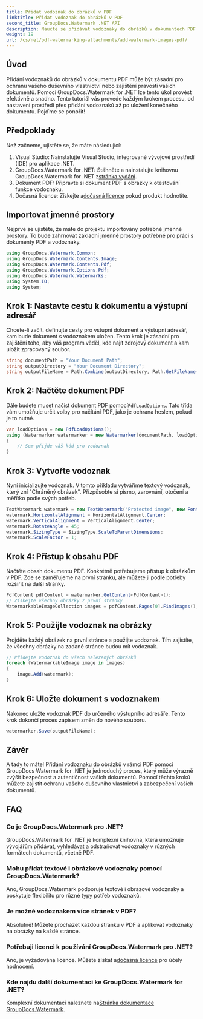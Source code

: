 ```yaml
---
title: Přidat vodoznak do obrázků v PDF
linktitle: Přidat vodoznak do obrázků v PDF
second_title: GroupDocs.Watermark .NET API
description: Naučte se přidávat vodoznaky do obrázků v dokumentech PDF pomocí GroupDocs.Watermark for .NET s naším podrobným, podrobným návodem. Zabezpečte své PDF snadno.
weight: 19
url: /cs/net/pdf-watermarking-attachments/add-watermark-images-pdf/
---
```

## Úvod
Přidání vodoznaků do obrázků v dokumentu PDF může být zásadní pro ochranu vašeho duševního vlastnictví nebo zajištění pravosti vašich dokumentů. Pomocí GroupDocs.Watermark for .NET lze tento úkol provést efektivně a snadno. Tento tutoriál vás provede každým krokem procesu, od nastavení prostředí přes přidání vodoznaků až po uložení konečného dokumentu. Pojďme se ponořit!
## Předpoklady
Než začneme, ujistěte se, že máte následující:
1. Visual Studio: Nainstalujte Visual Studio, integrované vývojové prostředí (IDE) pro aplikace .NET.
2.  GroupDocs.Watermark for .NET: Stáhněte a nainstalujte knihovnu GroupDocs.Watermark for .NET z[stránka vydání](https://releases.groupdocs.com/Watermark/net/).
3. Dokument PDF: Připravte si dokument PDF s obrázky k otestování funkce vodoznaku.
4.  Dočasná licence: Získejte a[dočasná licence](https://purchase.groupdocs.com/temporary-license/) pokud produkt hodnotíte.
## Importovat jmenné prostory
Nejprve se ujistěte, že máte do projektu importovány potřebné jmenné prostory. To bude zahrnovat základní jmenné prostory potřebné pro práci s dokumenty PDF a vodoznaky.
```csharp
using GroupDocs.Watermark.Common;
using GroupDocs.Watermark.Contents.Image;
using GroupDocs.Watermark.Contents.Pdf;
using GroupDocs.Watermark.Options.Pdf;
using GroupDocs.Watermark.Watermarks;
using System.IO;
using System;
```
## Krok 1: Nastavte cestu k dokumentu a výstupní adresář
Chcete-li začít, definujte cesty pro vstupní dokument a výstupní adresář, kam bude dokument s vodoznakem uložen. Tento krok je zásadní pro zajištění toho, aby váš program věděl, kde najít zdrojový dokument a kam uložit zpracovaný soubor.
```csharp
string documentPath = "Your Document Path";
string outputDirectory = "Your Document Directory";
string outputFileName = Path.Combine(outputDirectory, Path.GetFileName(documentPath));
```
## Krok 2: Načtěte dokument PDF
 Dále budete muset načíst dokument PDF pomocí`PdfLoadOptions`. Tato třída vám umožňuje určit volby pro načítání PDF, jako je ochrana heslem, pokud je to nutné.
```csharp
var loadOptions = new PdfLoadOptions();
using (Watermarker watermarker = new Watermarker(documentPath, loadOptions))
{
    // Sem přijde váš kód pro vodoznak
}
```
## Krok 3: Vytvořte vodoznak
Nyní inicializujte vodoznak. V tomto příkladu vytváříme textový vodoznak, který zní "Chráněný obrázek". Přizpůsobte si písmo, zarovnání, otočení a měřítko podle svých potřeb.
```csharp
TextWatermark watermark = new TextWatermark("Protected image", new Font("Arial", 8));
watermark.HorizontalAlignment = HorizontalAlignment.Center;
watermark.VerticalAlignment = VerticalAlignment.Center;
watermark.RotateAngle = 45;
watermark.SizingType = SizingType.ScaleToParentDimensions;
watermark.ScaleFactor = 1;
```
## Krok 4: Přístup k obsahu PDF
Načtěte obsah dokumentu PDF. Konkrétně potřebujeme přístup k obrázkům v PDF. Zde se zaměřujeme na první stránku, ale můžete ji podle potřeby rozšířit na další stránky.
```csharp
PdfContent pdfContent = watermarker.GetContent<PdfContent>();
// Získejte všechny obrázky z první stránky
WatermarkableImageCollection images = pdfContent.Pages[0].FindImages();
```
## Krok 5: Použijte vodoznak na obrázky
Projděte každý obrázek na první stránce a použijte vodoznak. Tím zajistíte, že všechny obrázky na zadané stránce budou mít vodoznak.
```csharp
// Přidejte vodoznak do všech nalezených obrázků
foreach (WatermarkableImage image in images)
{
    image.Add(watermark);
}
```
## Krok 6: Uložte dokument s vodoznakem
Nakonec uložte vodoznak PDF do určeného výstupního adresáře. Tento krok dokončí proces zápisem změn do nového souboru.
```csharp
watermarker.Save(outputFileName);
```
## Závěr
A tady to máte! Přidání vodoznaku do obrázků v rámci PDF pomocí GroupDocs Watermark for .NET je jednoduchý proces, který může výrazně zvýšit bezpečnost a autentičnost vašich dokumentů. Pomocí těchto kroků můžete zajistit ochranu vašeho duševního vlastnictví a zabezpečení vašich dokumentů.
## FAQ
### Co je GroupDocs.Watermark pro .NET?
GroupDocs.Watermark for .NET je komplexní knihovna, která umožňuje vývojářům přidávat, vyhledávat a odstraňovat vodoznaky v různých formátech dokumentů, včetně PDF.
### Mohu přidat textové i obrázkové vodoznaky pomocí GroupDocs.Watermark?
Ano, GroupDocs.Watermark podporuje textové i obrazové vodoznaky a poskytuje flexibilitu pro různé typy potřeb vodoznaků.
### Je možné vodoznakem více stránek v PDF?
Absolutně! Můžete procházet každou stránku v PDF a aplikovat vodoznaky na obrázky na každé stránce.
### Potřebuji licenci k používání GroupDocs.Watermark pro .NET?
 Ano, je vyžadována licence. Můžete získat a[dočasná licence](https://purchase.groupdocs.com/temporary-license/) pro účely hodnocení.
### Kde najdu další dokumentaci ke GroupDocs.Watermark for .NET?
 Komplexní dokumentaci naleznete na[Stránka dokumentace GroupDocs.Watermark](https://tutorials.groupdocs.com/Watermark/net/).